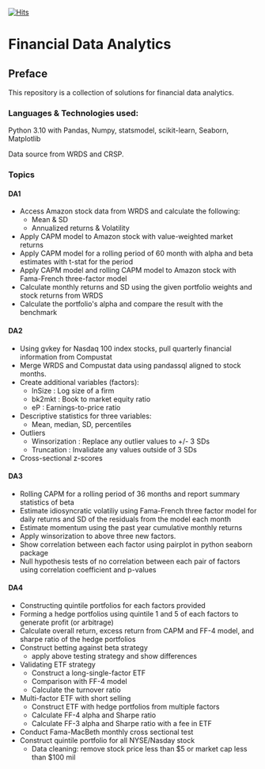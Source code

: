 [![Hits](https://hits.seeyoufarm.com/api/count/incr/badge.svg?url=https%3A%2F%2Fgit.uwaterloo.ca%2Fj22yi%2Fcfm301-financial-data-analytics&count_bg=%23FFBC93&title_bg=%238FC2FF&icon=&icon_color=%23E7E7E7&title=visits&edge_flat=false)](https://hits.seeyoufarm.com)

# Financial Data Analytics

## Preface

This repository is a collection of solutions for financial data analytics.

### Languages & Technologies used:

Python 3.10 with Pandas, Numpy, statsmodel, scikit-learn, Seaborn, Matplotlib

Data source from WRDS and CRSP.

### Topics

#### DA1

* Access Amazon stock data from WRDS and calculate the following:
    - Mean & SD
    - Annualized returns & Volatility
* Apply CAPM model to Amazon stock with value-weighted market returns
* Apply CAPM model for a rolling period of 60 month with alpha and beta estimates with t-stat for the period
* Apply CAPM model and rolling CAPM model to Amazon stock with Fama-French three-factor model
* Calculate monthly returns and SD using the given portfolio weights and stock returns from WRDS
* Calculate the portfolio's alpha and compare the result with the benchmark

#### DA2

* Using gvkey for Nasdaq 100 index stocks, pull quarterly financial information from Compustat
* Merge WRDS and Compustat data using pandassql aligned to stock months.
* Create additional variables (factors):
    - lnSize : Log size of a firm
    - bk2mkt : Book to market equity ratio
    - eP : Earnings-to-price ratio
* Descriptive statistics for three variables:
    - Mean, median, SD, percentiles
* Outliers
    - Winsorization : Replace any outlier values to +/- 3 SDs
    - Truncation : Invalidate any values outside of 3 SDs
* Cross-sectional z-scores

#### DA3

* Rolling CAPM for a rolling period of 36 months and report summary statistics of beta
* Estimate idiosyncratic volatiliy using Fama-French three factor model for daily returns and SD of the residuals from the model each month
* Estimate momentum using the past year cumulative monthly returns
* Apply winsorization to above three new factors.
* Show correlation between each factor using pairplot in python seaborn package
* Null hypothesis tests of no correlation between each pair of factors using correlation coefficient and p-values

#### DA4

* Constructing quintile portfolios for each factors provided
* Forming a hedge portfolios using quintile 1 and 5 of each factors to generate profit (or arbitrage)
* Calculate overall return, excess return from CAPM and FF-4 model, and sharpe ratio of the hedge portfolios
* Construct betting against beta strategy
    - apply above testing strategy and show differences
* Validating ETF strategy
    - Construct a long-single-factor ETF
    - Comparison with FF-4 model
    - Calculate the turnover ratio
* Multi-factor ETF with short selling
    - Construct ETF with hedge portfolios from multiple factors
    - Calculate FF-4 alpha and Sharpe ratio
    - Calculate FF-3 alpha and Sharpe ratio with a fee in ETF
* Conduct Fama-MacBeth monthly cross sectional test
* Construct quintile portfolio for all NYSE/Nasday stock
    - Data cleaning: remove stock price less than $5 or market cap less than $100 mil
